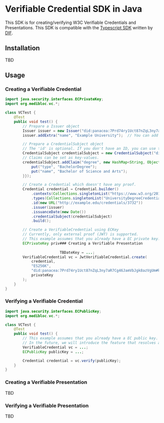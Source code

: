 # Verifiable Credential SDK in Java 

This SDK is for creating/verifying W3C Verifiable Credentials and Presentations.
This SDK is compatible with the [Typescript SDK](https://github.com/decentralized-identity/did-jwt-vc) written by [DIF](https://identity.foundation).

## Installation

TBD

## Usage

### Creating a Verifiable Credential

```java
import java.security.interfaces.ECPrivateKey;
import org.medibloc.vc.*;

class VCTest {
    @Test
    public void test() {
        // Prepare a Issuer object
        Issuer issuer = new Issuer("did:panacea:7Prd74ry1Uct87nZqL3ny7aR7Cg46JamVbJgk8azVgUm");
        issuer.addExtra("name", "Example University");  // You can add any extra info

        // Prepare a CredentialSubject object
        // The 'id' is optional. If you don't have an ID, you can use the default constructor.
        CredentialSubject credentialSubject = new CredentialSubject("did:panacea:7aR7Cg46JamVbJgk8azVgUm7Prd74ry1Uct87nZqL3ny");
        // Claims can be set as key-values.
        credentialSubject.addClaim("degree", new HashMap<String, Object>() {{
            put("type", "BachelorDegree");
            put("name", "Bachelor of Science and Arts");
        }});

        // Create a Credential which doesn't have any proof.
        Credential credential = Credential.builder()
            .contexts(Collections.singletonList("https://www.w3.org/2018/credentials/examples/v1"))
            .types(Collections.singletonList("UniversityDegreeCredential"))
            .id(new URL("http://example.edu/credentials/3732"))
            .issuer(issuer)
            .issuanceDate(new Date())
            .credentialSubject(credentialSubject)
            .build();

        // Create a VerifiableCredential using ECKey
        // Currently, only external proof (JWT) is supported.
        // This example assumes that you already have a EC private key.
        ECPrivateKey priv### Creating a Verifiable Presentation
                         
                         TBDateKey = ...;
        VerifiableCredential vc = JwtVerifiableCredential.create(
            credential,
            "ES256K",
            "did:panacea:7Prd74ry1Uct87nZqL3ny7aR7Cg46JamVbJgk8azVgUm#key1",
            privateKey
        );
    }
}
```

### Verifying a Verifiable Credential

```java
import java.security.interfaces.ECPublicKey;
import org.medibloc.vc.*;

class VCTest {
    @Test
    public void test() {
        // This example assumes that you already have a EC public key.
        // In the future, we will introduce the feature that resolves a public key from a DID document.
        VerifiableCredential vc = ...;
        ECPublicKey publicKey = ...;

        Credential credential = vc.verify(publicKey);
    }
}
```

### Creating a Verifiable Presentation

TBD

### Verifying a Verifiable Presentation

TBD

